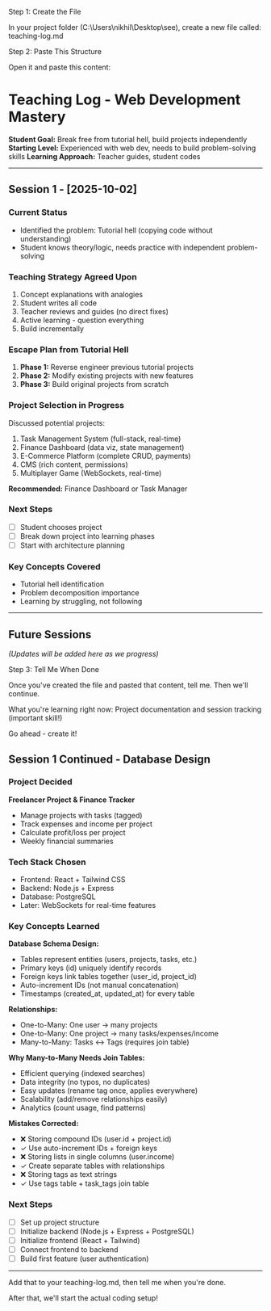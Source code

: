  Step 1: Create the File

  In your project folder (C:\Users\nikhil\Desktop\see), create a new file called:
  teaching-log.md

  Step 2: Paste This Structure

  Open it and paste this content:

  # Teaching Log - Web Development Mastery

  **Student Goal:** Break free from tutorial hell, build projects independently
  **Starting Level:** Experienced with web dev, needs to build problem-solving skills
  **Learning Approach:** Teacher guides, student codes

  ---

  ## Session 1 - [2025-10-02]

  ### Current Status
  - Identified the problem: Tutorial hell (copying code without understanding)
  - Student knows theory/logic, needs practice with independent problem-solving

  ### Teaching Strategy Agreed Upon
  1. Concept explanations with analogies
  2. Student writes all code
  3. Teacher reviews and guides (no direct fixes)
  4. Active learning - question everything
  5. Build incrementally

  ### Escape Plan from Tutorial Hell
  1. **Phase 1:** Reverse engineer previous tutorial projects
  2. **Phase 2:** Modify existing projects with new features
  3. **Phase 3:** Build original projects from scratch

  ### Project Selection in Progress
  Discussed potential projects:
  1. Task Management System (full-stack, real-time)
  2. Finance Dashboard (data viz, state management)
  3. E-Commerce Platform (complete CRUD, payments)
  4. CMS (rich content, permissions)
  5. Multiplayer Game (WebSockets, real-time)

  **Recommended:** Finance Dashboard or Task Manager

  ### Next Steps
  - [ ] Student chooses project
  - [ ] Break down project into learning phases
  - [ ] Start with architecture planning

  ### Key Concepts Covered
  - Tutorial hell identification
  - Problem decomposition importance
  - Learning by struggling, not following

  ---

  ## Future Sessions

  _(Updates will be added here as we progress)_

  Step 3: Tell Me When Done

  Once you've created the file and pasted that content, tell me. Then we'll continue.

  What you're learning right now: Project documentation and session tracking (important skill!)

  Go ahead - create it!




   ## Session 1 Continued - Database Design

  ### Project Decided
  **Freelancer Project & Finance Tracker**
  - Manage projects with tasks (tagged)
  - Track expenses and income per project
  - Calculate profit/loss per project
  - Weekly financial summaries

  ### Tech Stack Chosen
  - Frontend: React + Tailwind CSS
  - Backend: Node.js + Express
  - Database: PostgreSQL
  - Later: WebSockets for real-time features

  ### Key Concepts Learned

  **Database Schema Design:**
  - Tables represent entities (users, projects, tasks, etc.)
  - Primary keys (id) uniquely identify records
  - Foreign keys link tables together (user_id, project_id)
  - Auto-increment IDs (not manual concatenation)
  - Timestamps (created_at, updated_at) for every table

  **Relationships:**
  - One-to-Many: One user → many projects
  - One-to-Many: One project → many tasks/expenses/income
  - Many-to-Many: Tasks ↔ Tags (requires join table)

  **Why Many-to-Many Needs Join Tables:**
  - Efficient querying (indexed searches)
  - Data integrity (no typos, no duplicates)
  - Easy updates (rename tag once, applies everywhere)
  - Scalability (add/remove relationships easily)
  - Analytics (count usage, find patterns)

  **Mistakes Corrected:**
  - ❌ Storing compound IDs (user.id + project.id)
  - ✓ Use auto-increment IDs + foreign keys
  - ❌ Storing lists in single columns (user.income)
  - ✓ Create separate tables with relationships
  - ❌ Storing tags as text strings
  - ✓ Use tags table + task_tags join table

  ### Next Steps
  - [ ] Set up project structure
  - [ ] Initialize backend (Node.js + Express + PostgreSQL)
  - [ ] Initialize frontend (React + Tailwind)
  - [ ] Connect frontend to backend
  - [ ] Build first feature (user authentication)

  ---
  Add that to your teaching-log.md, then tell me when you're done.

  After that, we'll start the actual coding setup!